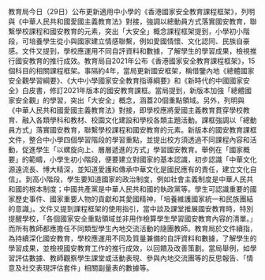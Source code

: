 教育局今日（29日）公布更新適用中小學的《香港國家安全教育課程框架》，列明與《中華人民共和國愛國主義教育法》對接，強調以總動員方式落實國安教育，聯繫學校課程和國安教育的元素，突出「大安全」概念課程框架提到，小學初小階段，可培養學生從小與國家建立情感聯繫，例如愛國情懷、文化認同、民族自豪感。文件又提到，學校應運用不同自評資料和數據，了解學生的學習成果，檢視推行國安教育的推行成效。教育局自2021年公布《香港國家安全教育課程框架》，15個科目的相關課程框架。事隔約4年，當局更新國安框架，稱借鑒內地《總體國家安全觀學習綱要》、《大中小學國家安全教育指導綱要》和《新時代的中國國家安全》白皮書，修訂2021年版本的國安教育課框。當局提到，新版本加強「總體國家安全觀」的學習，突出「大安全」概念，涵蓋20個重點領域。另外，列明與《中華人民共和國愛國主義教育法》對接，即學校應將愛國主義教育貫穿學校教育、融入各類學科和教材、校園文化建設和學校各類主題活動。課框強調以「總動員方式」落實國安教育，聯繫學校課程和國安教育的元素。新版本的國安教育課框文件，整合中小學四個學習階段的學習重點，並提出校方須透過不同課程內容和活動，促進學生「以螺旋向上、層層遞進的方式」學習國安教育。舉例在「國家概要」的範疇，小學生初小階段，便要建立對國家的基本認識，初步認識「中華文化源遠流長、博大精深，並知道愛護和傳承中華文化是國民應有的責任，建立文化自信」。到高小階段，學生要知道國家的政治制度，例如社會主義制度是中華人民共和國的根本制度；中國共產黨是中華人民共和國的執政黨等。學生可認識重要的國家歷史事件、國家重要人物的貢獻和其愛國精神，「培養維護國家統一和民族團結的意識」。文件又提到課程框架的使用指引，當中談及課堂推展國安教育時，特別提醒學校，「各個國家安全重點領域並非用作檢算學生學習國安教育內容的清單。」而所有教師都應擔任不同類型學生內地交流活動的隨團教師。教育局於文件續指，為持續深化國安教育，學校應運用不同及質量兼備的自評資料和數據，了解學生的學習成果，並檢視國安教育工作的推行成效，以回饋及改善策劃。當局舉例，如學習評估數據、教師觀察學生課堂或活動表現、參與內地交流團等的反思報告、「情意及社交表現評估套件」相關副量表的數據等。